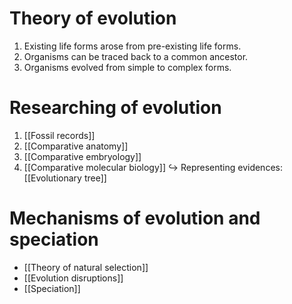 # Theory of evolution
1. Existing life forms <span class="hi-green">arose from pre-existing life forms</span>.
2. Organisms can be <span class="hi-green">traced back to a common ancestor</span>.
3. Organisms evolved from <span class="hi-green">simple to complex forms</span>.

# Researching of evolution
1. [[Fossil records]]
2. [[Comparative anatomy]]
3. [[Comparative embryology]]
4. [[Comparative molecular biology]]
↪ Representing evidences: [[Evolutionary tree]]

# Mechanisms of evolution and speciation
- [[Theory of natural selection]]
- [[Evolution disruptions]]
- [[Speciation]]
